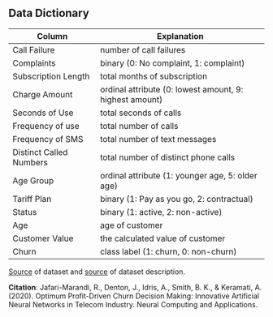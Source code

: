 

## Data Dictionary


| Column                  | Explanation                                             |
|-------------------------|---------------------------------------------------------|
| Call Failure            | number of call failures                                 |
| Complaints              | binary (0: No complaint, 1: complaint)                  |
| Subscription Length     | total months of subscription                            |
| Charge Amount           | ordinal attribute (0: lowest amount, 9: highest amount) |
| Seconds of Use          | total seconds of calls                                  |
| Frequency of use        | total number of calls                                   |
| Frequency of SMS        | total number of text messages                           |
| Distinct Called Numbers | total number of distinct phone calls                    |
| Age Group               | ordinal attribute (1: younger age, 5: older age)        |
| Tariff Plan             | binary (1: Pay as you go, 2: contractual)               |
| Status                  | binary (1: active, 2: non-active)                       |
| Age                     | age of customer                                         |
| Customer Value          | the calculated value of customer                        |
| Churn                   | class label (1: churn, 0: non-churn)                   |

[Source](https://www.kaggle.com/royjafari/customer-churn) of dataset 
and [source](https://archive.ics.uci.edu/ml/datasets/Iranian+Churn+Dataset) of dataset description.

**Citation**: 
Jafari-Marandi, R., Denton, J., Idris, A., Smith, B. K., & Keramati, A. (2020). 
Optimum Profit-Driven Churn Decision Making: Innovative Artificial Neural Networks in Telecom Industry. Neural Computing and Applications.

